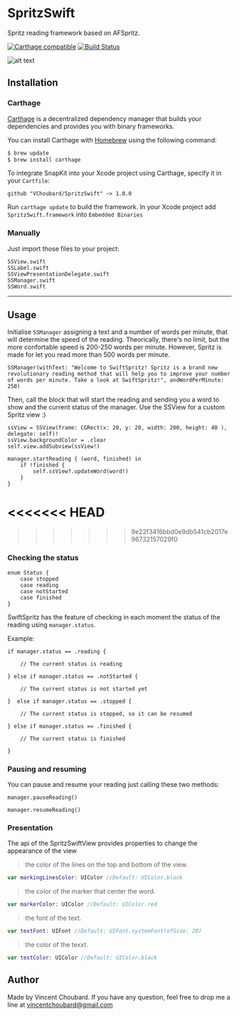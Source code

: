 # SpritzSwift
Spritz reading framework based on AFSpritz.

[![Carthage compatible](https://img.shields.io/badge/Carthage-compatible-4BC51D.svg?style=flat)](https://github.com/Carthage/Carthage)
[![Build Status](https://travis-ci.org/VChoubard/SpritzSwift.svg?branch=master)](https://travis-ci.org/VChoubard/SpritzSwift)

![alt text](https://media.giphy.com/media/18Tb56ycWSOg2cDGU2/giphy.gif "Example")

## Installation

### Carthage

[Carthage](https://github.com/Carthage/Carthage) is a decentralized dependency manager that builds your dependencies and provides you with binary frameworks.

You can install Carthage with [Homebrew](http://brew.sh/) using the following command:

```bash
$ brew update
$ brew install carthage
```

To integrate SnapKit into your Xcode project using Carthage, specify it in your `Cartfile`:

```ogdl
github "VChoubard/SpritzSwift" ~> 1.0.0
```

Run `carthage update` to build the framework.
In your Xcode project add `SpritzSwift.framework` into `Embedded Binaries`

### Manually

Just import those files to your project:

    SSView.swift
    SSLabel.swift
    SSViewPresentationDelegate.swift
    SSManager.swift
    SSWord.swift

---

## Usage

Initialise ```SSManager``` assigning a text and a number of words per minute, that will determine the speed of the reading. Theorically, there's no limit, but the more confortable speed is 200-250 words per minute. However, Spritz is made for let you read more than 500 words per minute.

    SSManager(withText: "Welcome to SwiftSpritz! Spritz is a brand new revolutionary reading method that will help you to improve your number of words per minute. Take a look at SwiftSpritz!", andWordPerMinute: 250)

Then, call the block that will start the reading and sending you a word to show and the current status of the manager. Use the SSView for a custom Spritz view :)

    ssView = SSView(frame: CGRect(x: 20, y: 20, width: 200, height: 40 ), delegate: self)!
    ssView.backgroundColor = .clear
    self.view.addSubview(ssView!)

    manager.startReading { (word, finished) in
        if !finished {
            self.ssView?.updateWord(word!)
        }
    }

<<<<<<< HEAD
=======

>>>>>>> 9e22f3416bbd0e9db541cb2017e96732157029f0
### Checking the status

    enum Status {
        case stopped
        case reading
        case notStarted
        case finished
    }

SwiftSpritz has the feature of checking in each moment the status of the reading using ```manager.status```.

Example:

    if manager.status == .reading {

        // The current status is reading

    } else if manager.status == .notStarted {

        // The current status is not started yet

    }  else if manager.status == .stopped {

        // The current status is stopped, so it can be resumed

    } else if manager.status == .finished {

        // The current status is finished

    }

### Pausing and resuming

You can pause and resume your reading just calling these two methods:

    manager.pauseReading()

    manager.resumeReading()

###  Presentation

The api of the SpritzSwiftView provides properties to change the appearance of the view

> the color of the lines on the top and bottom of the view.

```swift
var markingLinesColor: UIColor //Default: UIColor.black
```

> the color of the marker that center the word.

```swift
var markerColor: UIColor //Default: UIColor.red
```

> the font of the text.

```swift
var textFont: UIFont //Default: UIFont.systemFont(ofSize: 20)
```

> the color of the texxt.

```swift
var textColor: UIColor //Default: UIColor.black
```

## Author

Made by  Vincent Choubard. If you have any question, feel free to drop me a line at [vincentchoubard@gmail.com](mailto:vincentchoubard@gmail.com)
